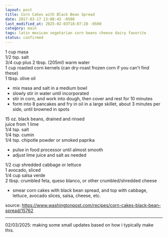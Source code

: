 ```yaml
---
layout: post
title: Corn Cakes with Black Bean Spread
date: 2017-03-17 13:08:43 -0500
last_modified_at: 2025-02-03T18:07:28 -0500
category: main
tags: latin mexican vegetarian corn beans cheese dairy favorite
status: confirmed
---
```

1 cup masa  
1/2 tsp. salt  
3/4 cup plus 2 tbsp. (205ml) warm water  
1 cup roasted corn kernels (can dry-roast frozen corn if you can't find these)  
1 tbsp. olive oil  

* mix masa and salt in a medium bowl
* slowly stir in water until incorporated
* stir in corn, and work into dough, then cover and rest for 10 minutes
* form into 8 pancakes and fry in oil in a large skillet, about 3 minutes per side,
  until browned in spots

15 oz. black beans, drained and rinsed  
juice from 1 lime  
1/4 tsp. salt  
1/4 tsp. cumin  
1/4 tsp. chipotle powder or smoked paprika  

* pulse in food processor until almost smooth
* adjust lime juice and salt as needed

1/2 cup shredded cabbage or lettuce  
1 avocado, sliced  
1/4 cup salsa verde  
2 tbsp. crumbled feta, queso blanco, or other crumbled/shredded cheese  

* smear corn cakes with black bean spread, and top with cabbage, lettuce, avocado
  slices, salsa, cheese, etc.

source: <https://www.washingtonpost.com/recipes/corn-cakes-black-bean-spread/15762>

---

02/03/2025: making some small updates based on how i typically make this.
